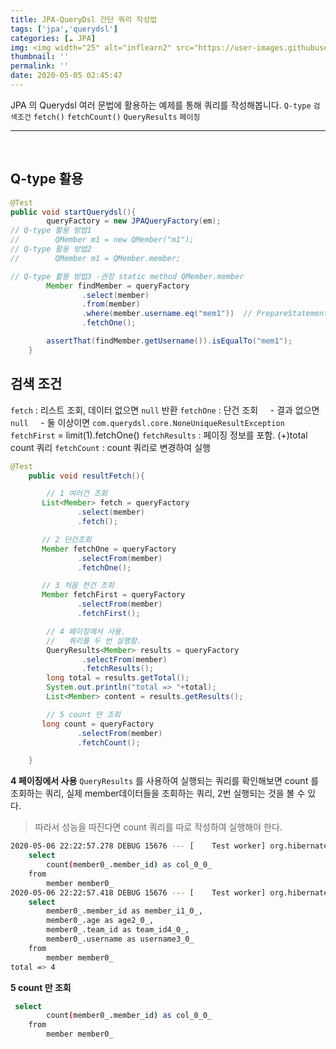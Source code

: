 ```yaml
---
title: JPA-QueryDsl 간단 쿼리 작성법
tags: ['jpa','querydsl']
categories: [☁️ JPA]
img: <img width="25" alt="inflearn2" src="https://user-images.githubusercontent.com/28856435/74893276-55244f00-53cf-11ea-8a6d-90ac0c4eb72a.png">
thumbnail: ''
permalink: ''
date: 2020-05-05 02:45:47
---
```


JPA 의 Querydsl 여러 문법에 활용하는 예제를 통해 쿼리를 작성해봅니다.
`Q-type` `검색조건` `fetch()` `fetchCount()` `QueryResults` `페이징`
<!-- excerpt -->
<!-- toc -->

---

<br/>

## Q-type 활용
```java
@Test
public void startQuerydsl(){
        queryFactory = new JPAQueryFactory(em);
// Q-type 활용 방법1
//        QMember m1 = new QMember("m1");
// Q-type 활용 방법2
//        QMember m1 = QMember.member;

// Q-type 활용 방법3 -권장 static method QMember.member
        Member findMember = queryFactory
                .select(member)
                .from(member)
                .where(member.username.eq("mem1"))  // PrepareStatement 의 parameterBinding 방식을 사용함.
                .fetchOne();

        assertThat(findMember.getUsername()).isEqualTo("mem1");
    }
```

## 검색 조건
`fetch` : 리스트 조회, 데이터 없으면 `null` 반환
`fetchOne` : 단건 조회
&nbsp;&nbsp;&nbsp; - 결과 없으면 `null`
&nbsp;&nbsp;&nbsp; - 둘 이상이면 `com.querydsl.core.NoneUniqueResultException`
`fetchFirst` = limit(1).fetchOne()
`fetchResults` : 페이징 정보를 포함. (+)total count 쿼리
`fetchCount` : count 쿼리로 변경하여 실행

```java
@Test
    public void resultFetch(){

        // 1 여러건 조회
       List<Member> fetch = queryFactory
               .select(member)
               .fetch();

       // 2 단건조회
       Member fetchOne = queryFactory
               .selectFrom(member)
               .fetchOne();

       // 3 처음 한건 조회
       Member fetchFirst = queryFactory
               .selectFrom(member)
               .fetchFirst();

        // 4 페이징에서 사용.
        //   쿼리를 두 번 실행함.
        QueryResults<Member> results = queryFactory
                .selectFrom(member)
                .fetchResults();
        long total = results.getTotal();
        System.out.println("total => "+total);
        List<Member> content = results.getResults();

        // 5 count 만 조회
       long count = queryFactory
               .selectFrom(member)
               .fetchCount();

    }
```

__4 페이징에서 사용__ `QueryResults` 를 사용하여 실행되는 쿼리를 확인해보면
count 를 조회하는 쿼리, 실제 member데이터들을 조회하는 쿼리, 2번 실행되는 것을 볼 수 있다.
> 따라서 성능을 따진다면 count 쿼리를 따로 작성하여 실행해야 한다.

```bash
2020-05-06 22:22:57.278 DEBUG 15676 --- [    Test worker] org.hibernate.SQL                        : 
    select
        count(member0_.member_id) as col_0_0_ 
    from
        member member0_
2020-05-06 22:22:57.418 DEBUG 15676 --- [    Test worker] org.hibernate.SQL                        : 
    select
        member0_.member_id as member_i1_0_,
        member0_.age as age2_0_,
        member0_.team_id as team_id4_0_,
        member0_.username as username3_0_ 
    from
        member member0_
total => 4
```

__5 count 만 조회__
```bash
 select
        count(member0_.member_id) as col_0_0_ 
    from
        member member0_
```